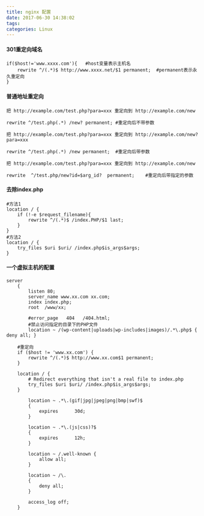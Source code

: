 ```yaml
---
title: nginx 配置
date: 2017-06-30 14:38:02
tags:
categories: Linux
---
```


#### 301重定向域名
```
if($host!='www.xxxx.com'){   #host变量表示主机名
    rewrite ^/(.*)$ http://www.xxxx.net/$1 permanent;  #permanent表示永久重定向
}
```
#### 普通地址重定向
`
把 http://example.com/test.php?para=xxx 重定向到 http://example.com/new
`
```
rewrite ^/test.php(.*) /new? permanent; #重定向后不带参数
```
`
把 http://example.com/test.php?para=xxx 重定向到 http://example.com/new?para=xxx
`
```
rewrite ^/test.php(.*) /new permanent;  #重定向后带参数
```
`
把 http://example.com/test.php?para=xxx 重定向到 http://example.com/new
`
```
rewrite  ^/test.php/new?id=$arg_id?  permanent;    #重定向后带指定的参数
```

#### 去除index.php
```
#方法1
location / {
    if (!-e $request_filename){
        rewrite ^/(.*)$ /index.PHP/$1 last;
    }
}
#方法2
location / {
    try_files $uri $uri/ /index.php$is_args$args;
}
```

#### 一个虚拟主机的配置
```
server
    {
        listen 80;
        server_name www.xx.com xx.com;
        index index.php;
        root  /www/xx;

        #error_page   404   /404.html;
        #禁止访问指定的目录下的PHP文件
        location ~ /(wp-content|uploads|wp-includes|images)/.*\.php$ { deny all; }  

	#重定向
	if ($host != 'www.xx.com') {
		rewrite ^/(.*)$ http://www.xx.com$1 permanent;
	}

	location / {
		# Redirect everything that isn't a real file to index.php
		try_files $uri $uri/ /index.php$is_args$args;
	}

        location ~ .*\.(gif|jpg|jpeg|png|bmp|swf)$
        {
            expires      30d;
        }

        location ~ .*\.(js|css)?$
        {
            expires      12h;
        }

        location ~ /.well-known {
            allow all;
        }

        location ~ /\.
        {
            deny all;
        }

        access_log off;
    }

```
